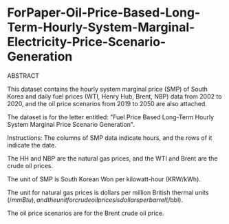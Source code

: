 # ForPaper-Oil-Price-Based-Long-Term-Hourly-System-Marginal-Electricity-Price-Scenario-Generation
ABSTRACT 

This dataset contains the hourly system marginal price (SMP) of South Korea and daily fuel prices (WTI, Henry Hub, Brent, NBP) data from 2002 to 2020, and the oil price scenarios from 2019 to 2050 are also attached.

The dataset is for the letter entitled: "Fuel Price Based Long-Term Hourly System Marginal Price Scenario Generation".

Instructions: 
The columns of SMP data indicate hours, and the rows of it indicate the date.

The HH and NBP are the natural gas prices, and the WTI and Brent are the crude oil prices.

The unit of SMP is South Korean Won per kilowatt-hour (KRW/kWh).

The unit for natural gas prices is dollars per million British thermal units ($/mmBtu), and the unit for crude oil prices is dollars per barrel ($/bbl).

The oil price scenarios are for the Brent crude oil price.
